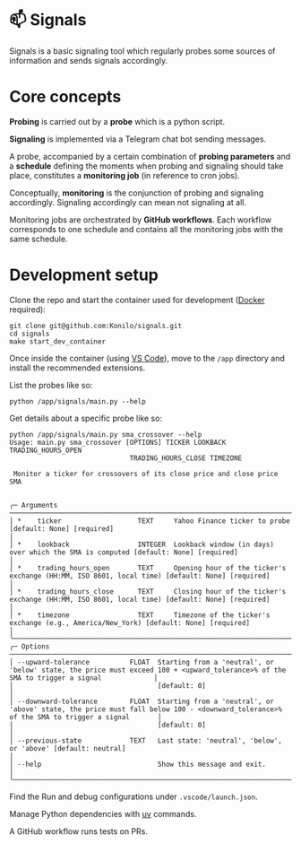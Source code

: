 # :mailbox: Signals

Signals is a basic signaling tool which regularly probes some sources of information and sends signals accordingly. 


# Core concepts

**Probing** is carried out by a **probe** which is a python script. 

**Signaling** is implemented via a Telegram chat bot sending messages. 

A probe, accompanied by a certain combination of **probing parameters** and a **schedule** defining the moments when probing and signaling should take place, constitutes a **monitoring job** (in reference to cron jobs).

Conceptually, **monitoring** is the conjunction of probing and signaling accordingly. Signaling accordingly can mean not signaling at all.

Monitoring jobs are orchestrated by **GitHub workflows**. Each workflow corresponds to one schedule and contains all the monitoring jobs with the same schedule. 


# Development setup

Clone the repo and start the container used for development ([Docker](https://www.docker.com/) required):
```
git clone git@github.com:Konilo/signals.git
cd signals
make start_dev_container
```

Once inside the container (using [VS Code](https://code.visualstudio.com/)), move to the `/app` directory and install the recommended extensions.

List the probes like so:
```
python /app/signals/main.py --help
```

Get details about a specific probe like so:
```
python /app/signals/main.py sma_crossover --help
Usage: main.py sma_crossover [OPTIONS] TICKER LOOKBACK TRADING_HOURS_OPEN                                                                                                    
                              TRADING_HOURS_CLOSE TIMEZONE                                                                                                                    
                                                                                                                                                                              
 Monitor a ticker for crossovers of its close price and close price SMA                                                                                                       
                                                                                                                                                                              
                                                                                                                                                                              
╭─ Arguments ────────────────────────────────────────────────────────────────────────────────────────────────────────────────────────────────────────────────────────────────╮
│ *    ticker                   TEXT     Yahoo Finance ticker to probe [default: None] [required]                                                                            │
│ *    lookback                 INTEGER  Lookback window (in days) over which the SMA is computed [default: None] [required]                                                 │
│ *    trading_hours_open       TEXT     Opening hour of the ticker's exchange (HH:MM, ISO 8601, local time) [default: None] [required]                                      │
│ *    trading_hours_close      TEXT     Closing hour of the ticker's exchange (HH:MM, ISO 8601, local time) [default: None] [required]                                      │
│ *    timezone                 TEXT     Timezone of the ticker's exchange (e.g., America/New_York) [default: None] [required]                                               │
╰────────────────────────────────────────────────────────────────────────────────────────────────────────────────────────────────────────────────────────────────────────────╯
╭─ Options ──────────────────────────────────────────────────────────────────────────────────────────────────────────────────────────────────────────────────────────────────╮
│ --upward-tolerance          FLOAT  Starting from a 'neutral', or 'below' state, the price must exceed 100 + <upward_tolerance>% of the SMA to trigger a signal             │
│                                    [default: 0]                                                                                                                            │
│ --downward-tolerance        FLOAT  Starting from a 'neutral', or 'above' state, the price must fall below 100 - <downward_tolerance>% of the SMA to trigger a signal       │
│                                    [default: 0]                                                                                                                            │
│ --previous-state            TEXT   Last state: 'neutral', 'below', or 'above' [default: neutral]                                                                           │
│ --help                             Show this message and exit.                                                                                                             │
╰────────────────────────────────────────────────────────────────────────────────────────────────────────────────────────────────────────────────────────────────────────────╯
```

Find the Run and debug configurations under `.vscode/launch.json`.

Manage Python dependencies with [uv](https://docs.astral.sh/uv/getting-started/features/#projects) commands.

A GitHub workflow runs tests on PRs.
